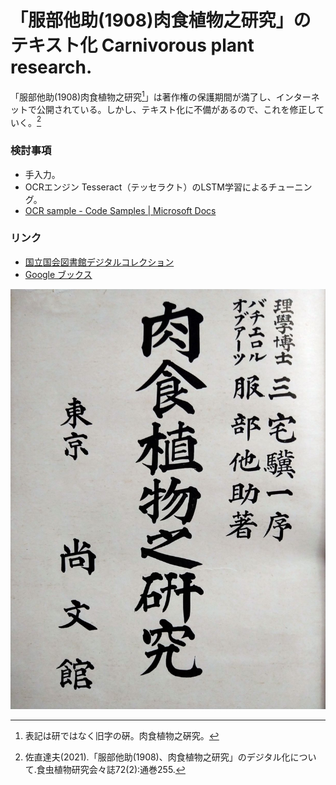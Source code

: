 # 「服部他助(1908)肉食植物之研究」のテキスト化 Carnivorous plant research.

「服部他助(1908)肉食植物之研究[^1]」は著作権の保護期間が満了し、インターネットで公開されている。しかし、テキスト化に不備があるので、これを修正していく。[^2]
[^1]: 表記は研ではなく旧字の硏。肉食植物之硏究。
[^2]: 佐直達夫(2021).「服部他助(1908)、肉食植物之研究」のデジタル化について.食虫植物研究会々誌72(2):通巻255.

### 検討事項
- 手入力。
- OCRエンジン Tesseract（テッセラクト）のLSTM学習によるチューニング。
- [OCR sample - Code Samples | Microsoft Docs](https://docs.microsoft.com/ja-jp/samples/microsoft/windows-universal-samples/ocr/)

### リンク
- [国立国会図書館デジタルコレクション](https://dl.ndl.go.jp/)
- [Google ブックス](https://books.google.co.jp/)

![肉食植物之研究](Title_page.jpg)
